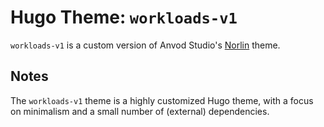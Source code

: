 # Hugo Theme: `workloads-v1`

`workloads-v1` is a custom version of Anvod Studio's [Norlin](https://anvodstudio.com/hugo-themes/norlin) theme.

## Notes

The `workloads-v1` theme is a highly customized Hugo theme, with a focus on minimalism and a small number of (external) dependencies.
